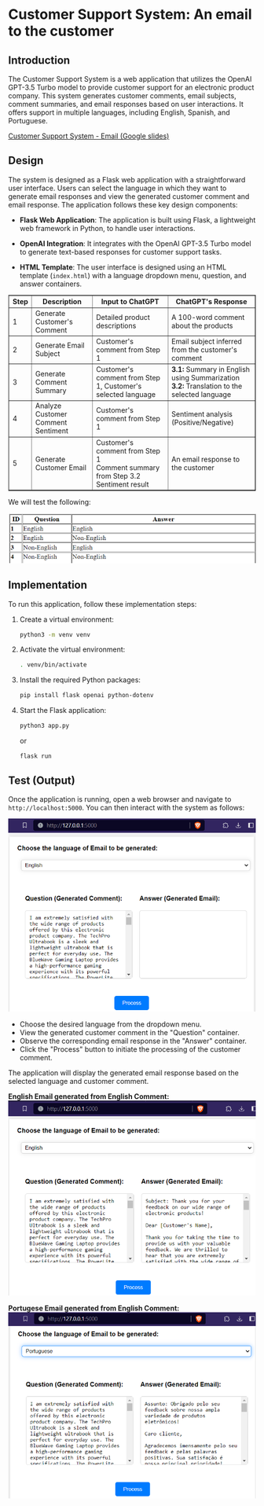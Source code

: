 # Customer Support System: An email to the customer

## Introduction

The Customer Support System is a web application that utilizes the OpenAI GPT-3.5 Turbo model to provide customer support for an electronic product company. This system generates customer comments, email subjects, comment summaries, and email responses based on user interactions. It offers support in multiple languages, including English, Spanish, and Portuguese.

[Customer Support System - Email (Google slides)](https://docs.google.com/presentation/d/1fxq3UeToPQSgbxopr5so1hX6S4e7BXGF56z0U8SLZ2w/edit?usp=sharing)

## Design

The system is designed as a Flask web application with a straightforward user interface. Users can select the language in which they want to generate email responses and view the generated customer comment and email response. The application follows these key design components:

- **Flask Web Application**: The application is built using Flask, a lightweight web framework in Python, to handle user interactions.

- **OpenAI Integration**: It integrates with the OpenAI GPT-3.5 Turbo model to generate text-based responses for customer support tasks.

- **HTML Template**: The user interface is designed using an HTML template (`index.html`) with a language dropdown menu, question, and answer containers.


<table border="1" cellpadding="10">
        <thead>
            <tr>
                <th>Step</th>
                <th>Description</th>
                <th>Input to ChatGPT</th>
                <th>ChatGPT's Response</th>
            </tr>
        </thead>
        <tbody>
            <tr>
                <td> 1</td>
                <td>Generate Customer's Comment</td>
                <td>Detailed product descriptions</td>
                <td>A 100-word comment about the products</td>
            </tr>
            <tr>
                <td> 2</td>
                <td>Generate Email Subject</td>
                <td>Customer's comment from Step 1</td>
                <td>Email subject inferred from the customer's comment</td>
            </tr>
            <tr>
                <td> 3</td>
                <td>Generate Comment Summary</td>
                <td>Customer's comment from Step 1, Customer's selected language</td>
                <td>
                    <strong>3.1:</strong> Summary in English using Summarization<br>
                    <strong>3.2:</strong> Translation to the selected language
                </td>
            </tr>
            <tr>
                <td> 4</td>
                <td>Analyze Customer Comment Sentiment</td>
                <td>Customer's comment from Step 1</td>
                <td>Sentiment analysis (Positive/Negative)</td>
            </tr>
            <tr>
                <td> 5</td>
                <td>Generate Customer Email</td>
                <td>
                    Customer's comment from Step 1<br>
                    Comment summary from Step 3.2<br>
                    Sentiment result
                </td>
                <td>An email response to the customer</td>
            </tr>
        </tbody>
    </table>
    
We will test the following:

<img src="img/table.png">

## Implementation

To run this application, follow these implementation steps:

1. Create a virtual environment:
   ```bash
   python3 -m venv venv
   ```

2. Activate the virtual environment:
   ```bash
   . venv/bin/activate
   ```

3. Install the required Python packages:
   ```bash
   pip install flask openai python-dotenv
   ```

4. Start the Flask application:
   ```bash
   python3 app.py
   ```
   or
   ```
   flask run
   ```

## Test (Output)

Once the application is running, open a web browser and navigate to `http://localhost:5000`. You can then interact with the system as follows:

<img src="img/eng comment.png">

- Choose the desired language from the dropdown menu.
- View the generated customer comment in the "Question" container.
- Observe the corresponding email response in the "Answer" container.
- Click the "Process" button to initiate the processing of the customer comment.

The application will display the generated email response based on the selected language and customer comment.

<b>English Email generated from English Comment:</b>
<img src="img/eng to eng.png">

<b> Portugese Email generated from English Comment: </b>
<img src="img/eng to port.png">
